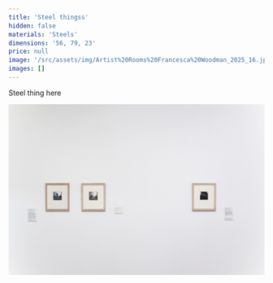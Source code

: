 ```yaml
---
title: 'Steel thingss'
hidden: false
materials: 'Steels'
dimensions: '56, 79, 23'
price: null
image: '/src/assets/img/Artist%20Rooms%20Francesca%20Woodman_2025_16.jpeg'
images: []
---
```

Steel thing here

![](/src/assets/img/Artist%20Rooms%20Francesca%20Woodman_2025_08.jpeg)
